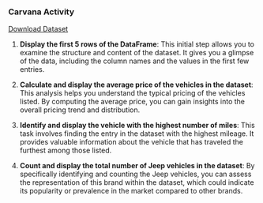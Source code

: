 ### Carvana Activity 

[Download Dataset](https://www.kaggle.com/datasets/ravishah1/carvana-predict-car-prices)

1. **Display the first 5 rows of the DataFrame**: This initial step allows you to examine the structure and content of the dataset. It gives you a glimpse of the data, including the column names and the values in the first few entries.

2. **Calculate and display the average price of the vehicles in the dataset**: This analysis helps you understand the typical pricing of the vehicles listed. By computing the average price, you can gain insights into the overall pricing trend and distribution.

3. **Identify and display the vehicle with the highest number of miles**: This task involves finding the entry in the dataset with the highest mileage. It provides valuable information about the vehicle that has traveled the furthest among those listed.

4. **Count and display the total number of Jeep vehicles in the dataset**: By specifically identifying and counting the Jeep vehicles, you can assess the representation of this brand within the dataset, which could indicate its popularity or prevalence in the market compared to other brands.
